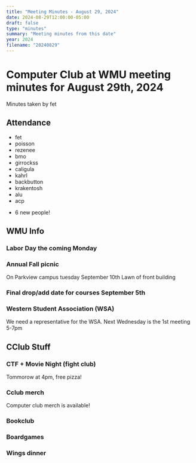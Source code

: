 ```yaml
---
title: "Meeting Minutes - August 29, 2024"
date: 2024-08-29T12:00:00-05:00
draft: false
type: "minutes"
summary: "Meeting minutes from this date"
year: 2024
filename: "20240829"
---
```


# Computer Club at WMU meeting minutes for August 29th, 2024
Minutes taken by fet



## Attendance
* fet
* poisson
* rezenee
* bmo
* girrockss
* caligula
* kahrl
* backbutton
* krakentosh
* alu
* acp
+ 6 new people!



## WMU Info

### Labor Day the coming Monday

### Annual Fall picnic
On Parkview campus tuesday September 10th
Lawn of front building

### Final drop/add date for courses September 5th

### Western Student Association (WSA)
We need a representative for the WSA. Next Wednesday is the 1st meeting 5-7pm



## CClub Stuff 

### CTF + Movie Night (fight club)
Tommorow at 4pm, free pizza!

### Cclub merch
Computer club merch is available!

### Bookclub

### Boardgames

### Wings dinner
